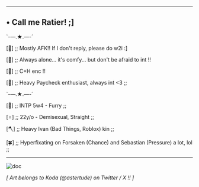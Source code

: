 ----------------------------------
## • Call me Ratier! ;\]

`-—.★.—-´

\[🌙\] ;; Mostly AFK!! If I don't reply, please do w2i :\]

\[🍃\] ;; Always alone... it's comfy... but don't be afraid to int !!

\[🌟\] ;; C+H enc !!

\[🍕\] ;; Heavy Paycheck enthusiast, always int <3 ;; 
  
`-—.★.—-´

\[🪻\] ;; INTP 5w4 - Furry ;; 

\[♀️\] ;; 22y/o - Demisexual, Straight ;; 

\[🪓\] ;; Heavy Ivan \(Bad Things, Roblox\) kin ;;

\[🍀\] ;; Hyperfixating on Forsaken \(Chance\) and Sebastian \(Pressure\) a lot, lol ;;

 ----------------------------------
 

![doc](https://github.com/user-attachments/assets/af08dbd3-6a8f-4e54-8db3-3686fd4aa71f)

*\[ Art belongs to Koda \(@astertude\) on Twitter / X !! \]*
